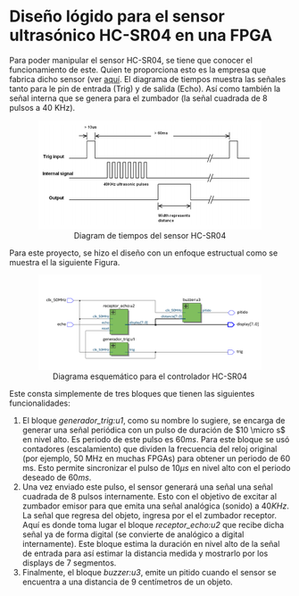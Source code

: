 # Diseño lógido para el sensor ultrasónico HC-SR04 en una FPGA
Para poder manipular el sensor HC-SR04, se tiene que conocer el funcionamiento de este. Quien te proporciona esto es la empresa que fabrica dicho sensor (ver [aquí](https://cdn.sparkfun.com/datasheets/Sensors/Proximity/HCSR04.pdf). El diagrama de tiempos muestra las señales tanto para le pin de entrada (Trig) y de salida (Echo). Así como también la señal interna que se genera para el zumbador (la señal cuadrada de 8 pulsos a 40 KHz).
<p align="center">
  <img src="timing_diagram.png" alt="timing_diagram" width="400"/><br>
  Diagram de tiempos del sensor HC-SR04
</p>


Para este proyecto, se hizo el diseño con un enfoque estructual como se muestra el la siguiente Figura. 
<p align="center">
  <img src="block_diagram_hcsr04.png" alt="Block Diagram" width="400"/> <br>
  Diagrama esquemático para el controlador HC-SR04
</p>
Este consta simplemente de tres bloques que tienen las siguientes funcionalidades:

1. El bloque *generador_trig:u1*, como su nombre lo sugiere, se encarga de generar una señal periódica con un pulso de duración de $10 \micro s$ en nivel alto. Es periodo de este pulso es $60 ms$. Para este bloque se usó contadores (escalamiento) que dividen la frecuencia del reloj original (por ejemplo, 50 MHz en muchas FPGAs) para obtener un periodo de 60 ms. Esto permite sincronizar el pulso de $10 \mu s$ en nivel alto con el periodo deseado de $60 ms$.
2. Una vez enviado este pulso, el sensor generará una señal una señal cuadrada de 8 pulsos internamente. Esto con el objetivo de excitar al zumbador emisor para que emita una señal analógica (sonido) a $40 KHz$. La señal que regresa del objeto, ingresa por el el zumbador receptor. Aquí es donde toma lugar el bloque *receptor_echo:u2* que recibe dicha señal ya de forma digital (se convierte de analógico a digital internamente). Este bloque estima la duración en nivel alto de la señal de entrada para así estimar la distancia medida y mostrarlo por los displays de 7 segmentos.
3. Finalmente, el bloque *buzzer:u3*, emite un pitido cuando el sensor se encuentra a una distancia de 9 centímetros de un objeto.
